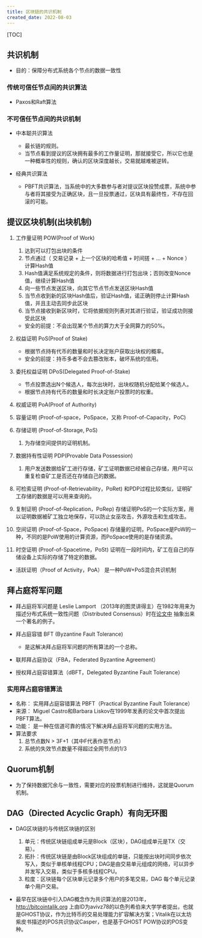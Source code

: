 ```yaml
---
title: 区块链的共识机制
created_date: 2022-08-03
---
```


[TOC]

## 共识机制
- 目的：保障分布式系统各个节点的数据一致性

### 传统可信任节点间的共识算法
- Paxos和Raft算法

### 不可信任节点间的共识机制
- 中本聪共识算法
    - 最长链的规则。
    - 当节点看到提议的区块拥有最多的工作量证明，那就接受它，所以它也是一种概率性的规则，确认的区块深度越长，交易就越难被逆转。

- 经典共识算法
    - PBFT共识算法，当系统中的大多数参与者对提议区块投赞成票，系统中参与者将其接受为正确区块，且一旦投票通过，区块具有最终性，不存在回滚的可能。


## 提议区块机制(出块机制)
1. 工作量证明 POW(Proof of Work)
    1. 达到可以打包出块的条件
    2. 节点通过（ 交易记录 + 上一个区块的哈希值 + 时间搓 + ... + Nonce ） 计算Hash值
    3. Hash值满足系统规定的条件，则将数据进行打包出块；否则改变Nonce值，继续计算Hash值
    4. 向一些节点发送区块，向其它节点节点发送区块Hash值
    5. 当节点收到新的区块Hash值后，验证Hash值，诺正确则停止计算Hash值，并且主动去同步此区块
    6. 当节点接收到新区块时，它将依据规则列表对其进行验证，验证成功则接受此区块
    - 安全的前提：不会出现某个节点的算力大于全网算力的50%。

2. 权益证明 PoS(Proof of Stake)
    - 根据节点持有代币的数量和时长决定账户获取出块权的概率。
    - 安全的前提：持币多者不会去篡改账本，破坏系统的信用。

3. 委托权益证明 DPoS(Delegated Proof-of-Stake)
    - 节点投票选出N个候选人，每次出块时，出块权随机分配给某个候选人。
    - 根据节点持有代币的数量和时长决定账户投票时的权重。

4. 权威证明 PoA(Proof of Authority)

5. 容量证明 (Proof-of-space，PoSpace，又称 Proof-of-Capacity，PoC)

6. 存储证明 (Proof-of-Storage, PoS)
    1. 为存储空间提供的证明机制。

7. 数据持有性证明 PDP(Provable Data Possession)
    1. 用户发送数据给矿工进行存储，矿工证明数据已经被自己存储，用户可以重复检查矿工是否还在存储自己的数据。

8. 可检索证明 (Proof-of-Retrievability，PoRet) 和PDP过程比较类似，证明矿工存储的数据是可以用来查询的。
9. 复制证明 (Proof-of-Replication，PoRep) 存储证明PoS的一个实际方案，用以证明数据被矿工独立地保存，可以防止女巫攻击，外源攻击和生成攻击。
10. 空间证明 (Proof-of-Space，PoSpace) 存储量的证明，PoSpace是PoW的一种，不同的是PoW使用的计算资源，而PoSpace使用的是存储资源。
11. 时空证明 (Proof-of-Spacetime，PoSt) 证明在一段时间内，矿工在自己的存储设备上实际的存储了特定的数据。

- 活跃证明（Proof of Activity，PoA） 是一种PoW+PoS混合共识机制


## 拜占庭将军问题

- 拜占庭将军问题是 Leslie Lamport （2013年的图灵讲得主）在1982年用来为描述分布式系统一致性问题（Distributed Consensus）时在[论文中](http://lamport.azurewebsites.net/pubs/byz.pdf) 抽象出来一个著名的例子。 

- 拜占庭容错 BFT (Byzantine Fault Tolerance) 
    - 是这解决拜占庭将军问题的所有算法的一个总称。

- 联邦拜占庭协议（FBA，Federated Byzantine Agreement）

- 授权拜占庭容错算法（dBFT，Delegated Byzantine Fault Tolerance）

### 实用拜占庭容错算法
- 名称： 实用拜占庭容错算法 PBFT（Practical Byzantine Fault Tolerance）
- 来源： Miguel Castro和Barbara Liskov在1999年发表的论文中首次提出PBFT算法。
- 功能： 是一种在信道可靠的情况下解决拜占庭将军问题的实用方法。
- 算法要求
    1. 总节点数N > 3F+1（其中F代表作恶节点）
    2. 系统的失效节点数量不得超过全网节点的1/3

## Quorum机制
- 为了保持数据冗余与一致性，需要对应的投票机制进行维持，这就是Quorum机制。


## DAG（Directed Acyclic Graph）有向无环图
- DAG区块链的与传统区块链的区别
    1. 单元：传统区块链组成单元是Block（区块），DAG组成单元是TX（交易）。
    2. 拓扑：传统区块链是由Block区块组成的单链，只能按出块时间同步依次写入，类似于单核单线程CPU；DAG是由交易单元组成的网络，可以异步并发写入交易，类似于多核多线程CPU。
    3. 粒度：区块链每个区块单元记录多个用户的多笔交易，DAG 每个单元记录单个用户交易。

- 最早在区块链中引入DAG概念作为共识算法的是2013年，http://bitcointalik.org 上由ID为avivz78的以色列希伯来大学学者提出，也就是GHOST协议，作为比特币的交易处理能力扩容解决方案；Vitalik在以太坊紫皮书描述的POS共识协议Casper，也是基于GHOST POW协议的POS变种。